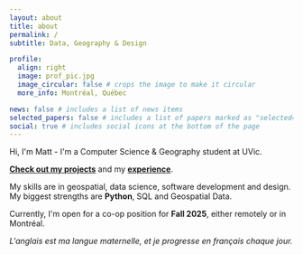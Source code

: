 ```yaml
---
layout: about
title: about
permalink: /
subtitle: Data, Geography & Design

profile:
  align: right
  image: prof_pic.jpg
  image_circular: false # crops the image to make it circular
  more_info: Montréal, Québec

news: false # includes a list of news items
selected_papers: false # includes a list of papers marked as "selected={true}"
social: true # includes social icons at the bottom of the page
---
```


Hi, I'm Matt - I'm a Computer Science & Geography student at UVic.

**[Check out my projects](/projects)** and my **[experience](/resume)**.

My skills are in geospatial, data science, software development and design. My biggest strengths are **Python**, SQL and Geospatial Data.

Currently, I'm open for a co-op position for **Fall 2025**, either remotely or in Montréal.

*L'anglais est ma langue maternelle, et je progresse en français chaque jour.*
